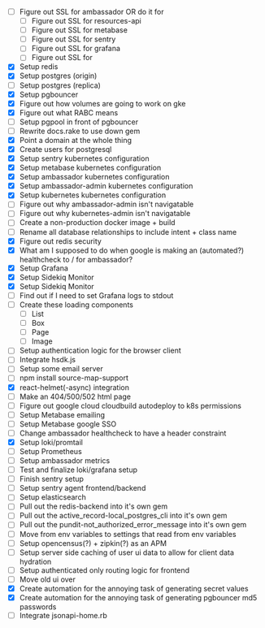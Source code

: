  - [ ] Figure out SSL for ambassador OR do it for
    - [ ] Figure out SSL for resources-api
    - [ ] Figure out SSL for metabase
    - [ ] Figure out SSL for sentry
    - [ ] Figure out SSL for grafana
    - [ ] Figure out SSL for
  - [X] Setup redis
  - [X] Setup postgres (origin)
  - [ ] Setup postgres (replica)
  - [X] Setup pgbouncer
  - [X] Figure out how volumes are going to work on gke
  - [X] Figure out what RABC means
  - [ ] Setup pgpool in front of pgbouncer
  - [ ] Rewrite docs.rake to use down gem
  - [X] Point a domain at the whole thing
  - [X] Create users for postgresql
  - [X] Setup sentry kubernetes configuration
  - [X] Setup metabase kubernetes configuration
  - [X] Setup ambassador kubernetes configuration
  - [X] Setup ambassador-admin kubernetes configuration
  - [X] Setup kubernetes kubernetes configuration
  - [ ] Figure out why ambassador-admin isn't navigatable
  - [ ] Figure out why kubernetes-admin isn't navigatable
  - [ ] Create a non-production docker image + build
  - [ ] Rename all database relationships to include intent + class name
  - [X] Figure out redis security
  - [X] What am I supposed to do when google is making an (automated?) healthcheck to / for ambassador?
  - [X] Setup Grafana
  - [X] Setup Sidekiq Monitor
  - [X] Setup Sidekiq Monitor
  - [ ] Find out if I need to set Grafana logs to stdout
  - [ ] Create these loading components
    - [ ] List
    - [ ] Box
    - [ ] Page
    - [ ] Image
  - [ ] Setup authentication logic for the browser client
  - [ ] Integrate hsdk.js
  - [ ] Setup some email server
  - [ ] npm install source-map-support
  - [X] react-helmet(-async) integration
  - [ ] Make an 404/500/502 html page
  - [ ] Figure out google cloud cloudbuild autodeploy to k8s permissions
  - [ ] Setup Metabase emailing
  - [ ] Setup Metabase google SSO
  - [ ] Change ambassador healthcheck to have a header constraint
  - [X] Setup loki/promtail
  - [ ] Setup Prometheus
  - [ ] Setup ambassador metrics
  - [ ] Test and finalize loki/grafana setup
  - [ ] Finish sentry setup
  - [ ] Setup sentry agent frontend/backend
  - [ ] Setup elasticsearch
  - [ ] Pull out the redis-backend into it's own gem
  - [ ] Pull out the active_record-local_postgres_cli into it's own gem
  - [ ] Pull out the pundit-not_authorized_error_message into it's own gem
  - [ ] Move from env variables to settings that read from env variables
  - [ ] Setup opencensus(?) + zipkin(?) as an APM
  - [ ] Setup server side caching of user ui data to allow for client data hydration
  - [ ] Setup authenticated only routing logic for frontend
  - [ ] Move old ui over
  - [X] Create automation for the annoying task of generating secret values
  - [X] Create automation for the annoying task of generating pgbouncer md5 passwords
  - [ ] Integrate jsonapi-home.rb

